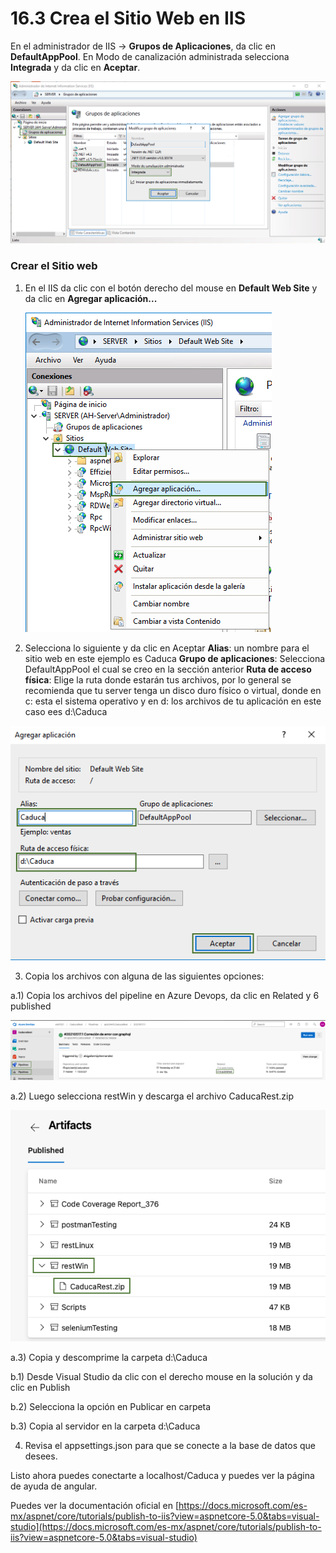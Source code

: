 # 16.3 Crea el Sitio Web en IIS

En el administrador de IIS -&gt; **Grupos de Aplicaciones**, da clic en **DefaultAppPool**. En Modo de canalización administrada selecciona **Integrada** y da clic en **Aceptar**.

![](../.gitbook/assets/image%20%28594%29.png)

### Crear el Sitio web

1. En el IIS da clic con el botón derecho del mouse en **Default Web Site** y da clic en **Agregar aplicación...**

   ![](../.gitbook/assets/image%20%28610%29.png)

2. Selecciona lo siguiente y da clic en Aceptar **Alias**: un nombre para el sitio web en este ejemplo es Caduca **Grupo de aplicaciones**: Selecciona DefaultAppPool el cual se creo en la sección anterior **Ruta de acceso física**: Elige la ruta donde estarán tus archivos, por lo general se recomienda que tu server tenga un disco duro físico o virtual, donde en c: esta el sistema operativo y en d: los archivos de tu aplicación en este caso ees d:\Caduca

![](../.gitbook/assets/image%20%28608%29.png)

3. Copia los archivos con alguna de las siguientes opciones:

a.1\) Copia los archivos del pipeline en Azure Devops, da clic en Related y 6 published

![](../.gitbook/assets/image%20%28611%29.png)

a.2\) Luego selecciona restWin y descarga el archivo CaducaRest.zip

![](../.gitbook/assets/image%20%28607%29.png)

a.3\) Copia y descomprime la carpeta d:\Caduca

b.1\) Desde Visual Studio da clic con el derecho mouse en la solución y da clic en Publish

b.2\) Selecciona la opción en Publicar en carpeta

b.3\) Copia al servidor en la carpeta d:\Caduca

4. Revisa el appsettings.json para que se conecte a la base de datos que desees.

Listo ahora puedes conectarte a localhost/Caduca y puedes ver la página de ayuda de angular.  
  
Puedes ver la documentación oficial en [https://docs.microsoft.com/es-mx/aspnet/core/tutorials/publish-to-iis?view=aspnetcore-5.0&tabs=visual-studio](https://docs.microsoft.com/es-mx/aspnet/core/tutorials/publish-to-iis?view=aspnetcore-5.0&tabs=visual-studio)


